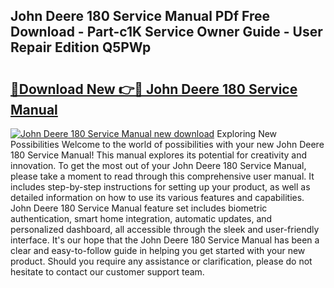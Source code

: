 ## John Deere 180 Service Manual PDf Free Download - Part-c1K Service Owner Guide - User Repair Edition Q5PWp

# <h2><a href="http://bc96608.oget.top/?id=John+Deere+180+Service+Manual">🔗Download New 👉🔴 John Deere 180 Service Manual</a></h2>

[![John Deere 180 Service Manual new download](https://i.imgur.com/5g1atiW.png)](http://bc96608.oget.top/?id=John+Deere+180+Service+Manual)
Exploring New Possibilities Welcome to the world of possibilities with your new John Deere 180 Service Manual! This manual explores its potential for creativity and innovation. To get the most out of your John Deere 180 Service Manual, please take a moment to read through this comprehensive user manual. It includes step-by-step instructions for setting up your product, as well as detailed information on how to use its various features and capabilities. John Deere 180 Service Manual feature set includes biometric authentication, smart home integration, automatic updates, and personalized dashboard, all accessible through the sleek and user-friendly interface. It's our hope that the John Deere 180 Service Manual has been a clear and easy-to-follow guide in helping you get started with your new product. Should you require any assistance or clarification, please do not hesitate to contact our customer support team.
